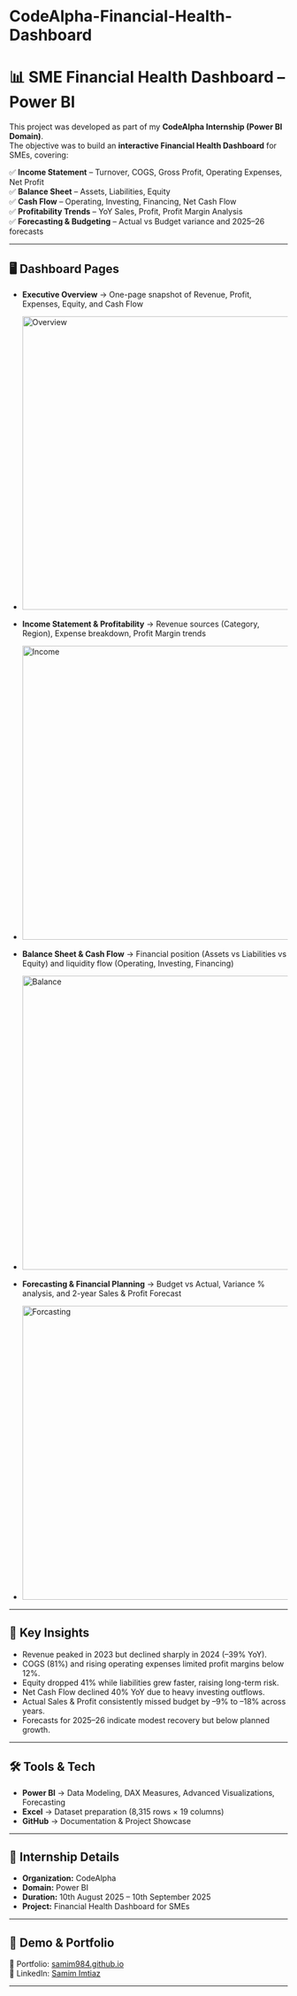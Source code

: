 # CodeAlpha-Financial-Health-Dashboard

# 📊 SME Financial Health Dashboard – Power BI  

This project was developed as part of my **CodeAlpha Internship (Power BI Domain)**.  
The objective was to build an **interactive Financial Health Dashboard** for SMEs, covering:  

✅ **Income Statement** – Turnover, COGS, Gross Profit, Operating Expenses, Net Profit  
✅ **Balance Sheet** – Assets, Liabilities, Equity  
✅ **Cash Flow** – Operating, Investing, Financing, Net Cash Flow  
✅ **Profitability Trends** – YoY Sales, Profit, Profit Margin Analysis  
✅ **Forecasting & Budgeting** – Actual vs Budget variance and 2025–26 forecasts  

---

## 🖥️ Dashboard Pages  

- **Executive Overview** → One-page snapshot of Revenue, Profit, Expenses, Equity, and Cash Flow

- <img width="1021" height="530" alt="Overview" src="https://github.com/user-attachments/assets/0d7e1671-e9da-4e2f-95c3-f0ec7b2ac266" />


- **Income Statement & Profitability** → Revenue sources (Category, Region), Expense breakdown, Profit Margin trends

- <img width="1021" height="531" alt="Income" src="https://github.com/user-attachments/assets/dbd7002f-9143-4a83-b02a-cf7b407bbac9" />


- **Balance Sheet & Cash Flow** → Financial position (Assets vs Liabilities vs Equity) and liquidity flow (Operating, Investing, Financing)

- <img width="1020" height="531" alt="Balance" src="https://github.com/user-attachments/assets/1b843ff0-bc3c-4c6d-8073-1a5796a4abf3" />


- **Forecasting & Financial Planning** → Budget vs Actual, Variance % analysis, and 2-year Sales & Profit Forecast

- <img width="1020" height="531" alt="Forcasting" src="https://github.com/user-attachments/assets/978dbce7-c8b2-4443-a783-d749e40b9f61" />


---

## 🎯 Key Insights  

- Revenue peaked in 2023 but declined sharply in 2024 (–39% YoY).  
- COGS (81%) and rising operating expenses limited profit margins below 12%.  
- Equity dropped 41% while liabilities grew faster, raising long-term risk.  
- Net Cash Flow declined 40% YoY due to heavy investing outflows.  
- Actual Sales & Profit consistently missed budget by –9% to –18% across years.  
- Forecasts for 2025–26 indicate modest recovery but below planned growth.  

---

## 🛠️ Tools & Tech  

- **Power BI** → Data Modeling, DAX Measures, Advanced Visualizations, Forecasting  
- **Excel** → Dataset preparation (8,315 rows × 19 columns)  
- **GitHub** → Documentation & Project Showcase  

---

## 📌 Internship Details  

- **Organization:** CodeAlpha  
- **Domain:** Power BI  
- **Duration:** 10th August 2025 – 10th September 2025  
- **Project:** Financial Health Dashboard for SMEs  

---

## 🚀 Demo & Portfolio  

🔗 Portfolio: [samim984.github.io](https://samim984.github.io)  
🔗 LinkedIn: [Samim Imtiaz](https://www.linkedin.com/in/samim-imtiaz)  

---
